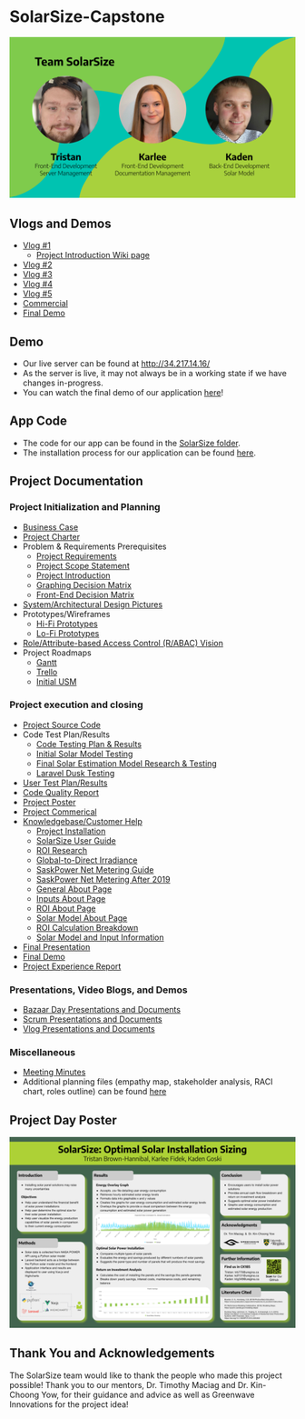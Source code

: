 # SolarSize-Capstone

![Team SolarSize](https://github.com/karleefidek/SolarSize-Capstone/blob/main/README%20Images/Team%20Image.svg)

## Vlogs and Demos
- [Vlog #1](https://youtu.be/vIezxYcWhYg)
    - [Project Introduction Wiki page](https://github.com/karleefidek/char-ENSE-Capstone/wiki/Project-Introduction)
- [Vlog #2](https://www.youtube.com/watch?v=l39kQBDbjYQ)
- [Vlog #3](https://www.youtube.com/watch?v=OXaExlkIzw8)
- [Vlog #4](https://www.youtube.com/watch?v=oXmdjmmznls)
- [Vlog #5](https://www.youtube.com/watch?v=IY3JKgQl3h0)
- [Commercial](https://www.youtube.com/watch?v=9FCGwikCOzw)
- [Final Demo](https://www.youtube.com/watch?v=kpTkcMHIimM)

## Demo
- Our live server can be found at http://34.217.14.16/
- As the server is live, it may not always be in a working state if we have changes in-progress.
- You can watch the final demo of our application [here](https://www.youtube.com/watch?v=kpTkcMHIimM)!

## App Code
- The code for our app can be found in the [SolarSize folder](https://github.com/karleefidek/SolarSize-Capstone/tree/main/SolarSize).
- The installation process for our application can be found [here](https://github.com/karleefidek/SolarSize-Capstone/blob/main/Project%20Documentation/Knowledgebase/SolarSize%20-%20Installation.pdf).

## Project Documentation

### Project Initialization and Planning
- [Business Case](https://github.com/karleefidek/SolarSize-Capstone/blob/main/Project%20Documentation/Planning/SolarSize%20-%20Business%20Case.pdf)
- [Project Charter](https://github.com/karleefidek/SolarSize-Capstone/blob/main/Project%20Documentation/Planning/SolarSize%20-%20Project%20Charter.pdf)
- Problem & Requirements Prerequisites
    - [Project Requirements](https://github.com/karleefidek/SolarSize-Capstone/blob/main/Project%20Documentation/Planning/SolarSize%20-%20Project%20Requirements.pdf)
    - [Project Scope Statement](https://github.com/karleefidek/SolarSize-Capstone/blob/main/Project%20Documentation/Planning/SolarSize%20-%20Project%20Scope%20Statement.pdf)
    - [Project Introduction](https://github.com/karleefidek/SolarSize-Capstone/wiki/Project-Introduction)
    - [Graphing Decision Matrix](https://github.com/karleefidek/SolarSize-Capstone/blob/main/Project%20Documentation/Design/SolarSize%20-%20Graphing%20Decision%20Matrix.pdf)
    - [Front-End Decision Matrix](https://github.com/karleefidek/SolarSize-Capstone/blob/main/Project%20Documentation/Design/SolarSize%20-%20Front-End%20Decision%20Matrix.pdf)
- [System/Architectural Design Pictures](https://github.com/karleefidek/SolarSize-Capstone/tree/main/Project%20Documentation/Design/Architecture)
- Prototypes/Wireframes
  - [Hi-Fi Prototypes](https://github.com/karleefidek/SolarSize-Capstone/tree/main/Project%20Documentation/Design/Hi-Fi%20Prototypes)
  - [Lo-Fi Prototypes](https://github.com/karleefidek/SolarSize-Capstone/tree/main/Project%20Documentation/Design/Lo-Fi%20Prototypes)
- [Role/Attribute-based Access Control (R/ABAC) Vision](https://github.com/karleefidek/SolarSize-Capstone/blob/main/Project%20Documentation/Design/SolarSize%20-%20Role%20Based%20Access%20Control.pdf)
- Project Roadmaps
  - [Gantt](https://github.com/karleefidek/SolarSize-Capstone/tree/main/Project%20Documentation/Gantt%20Chart)
  - [Trello](https://github.com/karleefidek/SolarSize-Capstone/tree/main/Project%20Documentation/Trello%20Board)
  - [Initial USM](https://github.com/karleefidek/SolarSize-Capstone/blob/main/Project%20Documentation/Planning/SolarSize%20-%20Initial%20USM.pdf) 

### Project execution and closing
- [Project Source Code](https://github.com/karleefidek/SolarSize-Capstone/tree/main/SolarSize)
- Code Test Plan/Results
  - [Code Testing Plan & Results](https://github.com/karleefidek/SolarSize-Capstone/blob/main/Project%20Documentation/Testing/SolarSize%20-%20Code%20Testing%20Plan%20and%20Results.pdf)
  - [Initial Solar Model Testing](https://github.com/karleefidek/SolarSize-Capstone/blob/main/Project%20Documentation/Testing/SolarSize%20-%20Initial%20Solar%20Model%20Testing.pdf)
  - [Final Solar Estimation Model Research & Testing](https://github.com/karleefidek/SolarSize-Capstone/blob/main/Project%20Documentation/Testing/SolarSize%20-%20Solar%20Model%20Research%20and%20Testing.pdf)
  - [Laravel Dusk Testing](https://github.com/karleefidek/SolarSize-Capstone/blob/main/Project%20Documentation/Testing/SolarSize%20-%20Laravel%20Dusk%20Testing.pdf)
- [User Test Plan/Results](https://github.com/karleefidek/SolarSize-Capstone/blob/main/Project%20Documentation/Testing/SolarSize%20-%20User%20Testing%20Plan%20and%20Results.pdf)
- [Code Quality Report](https://github.com/karleefidek/SolarSize-Capstone/blob/main/Project%20Documentation/Reports/SolarSize%20-%20Code%20Quality%20Report.pdf)
- [Project Poster](https://github.com/karleefidek/SolarSize-Capstone/blob/main/Project%20Day/SolarSize%20-%20Project%20Day%20Poster.pdf)
- [Project Commerical](https://www.youtube.com/watch?v=9FCGwikCOzw)
- [Knowledgebase/Customer Help](https://github.com/karleefidek/SolarSize-Capstone/tree/main/Project%20Documentation/Knowledgebase)
  - [Project Installation](https://github.com/karleefidek/SolarSize-Capstone/blob/main/Project%20Documentation/Knowledgebase/SolarSize%20-%20Installation.pdf)
  - [SolarSize User Guide](https://github.com/karleefidek/SolarSize-Capstone/blob/main/Project%20Documentation/Knowledgebase/SolarSize%20-%20User%20Guide.pdf)
  - [ROI Research](https://github.com/karleefidek/SolarSize-Capstone/blob/main/Project%20Documentation/Knowledgebase/Design%20and%20Return%20on%20Investment%20Analysis%20of%20Residential%20Solar%20Photovoltaic%20Systems.pdf)
  - [Global-to-Direct Irradiance](https://github.com/karleefidek/SolarSize-Capstone/blob/main/Project%20Documentation/Knowledgebase/Dynamic%20global-to-direct%20irradiance%20conversion%20models.pdf)
  - [SaskPower Net Metering Guide](https://github.com/karleefidek/SolarSize-Capstone/blob/main/Project%20Documentation/Knowledgebase/SaskPower%20Guidelines%20-%20NetMetering.pdf)
  - [SaskPower Net Metering After 2019](https://github.com/karleefidek/SolarSize-Capstone/blob/main/Project%20Documentation/Knowledgebase/SaskPower%20Net%20Metering%20After%20November%202019.pdf)
  - [General About Page](https://github.com/karleefidek/SolarSize-Capstone/blob/main/Project%20Documentation/Knowledgebase/SolarSize%20-%20General%20About%20Page.pdf)
  - [Inputs About Page](https://github.com/karleefidek/SolarSize-Capstone/blob/main/Project%20Documentation/Knowledgebase/SolarSize%20-%20Inputs%20About%20Page.pdf)
  - [ROI About Page](https://github.com/karleefidek/SolarSize-Capstone/blob/main/Project%20Documentation/Knowledgebase/SolarSize%20-%20ROI%20About%20Page.pdf)
  - [Solar Model About Page](https://github.com/karleefidek/SolarSize-Capstone/blob/main/Project%20Documentation/Knowledgebase/SolarSize%20-%20Solar%20Model%20About%20Page.pdf)
  - [ROI Calculation Breakdown](https://github.com/karleefidek/SolarSize-Capstone/blob/main/Project%20Documentation/Knowledgebase/SolarSize%20-%20ROI%20Calculation%20Breakdown.pdf)
  - [Solar Model and Input Information](https://github.com/karleefidek/SolarSize-Capstone/blob/main/Project%20Documentation/Knowledgebase/SolarSize%20-%20Solar%20Model%20and%20Input%20Information.pdf)
- [Final Presentation](https://github.com/karleefidek/SolarSize-Capstone/blob/main/Project%20Day/SolarSize%20-%20Project%20Day%20Presentation.pdf)
- [Final Demo](https://www.youtube.com/watch?v=kpTkcMHIimM)
- [Project Experience Report](https://github.com/karleefidek/SolarSize-Capstone/blob/main/Project%20Documentation/Reports/SolarSize%20-%20Project%20Experience%20Report.pdf)

### Presentations, Video Blogs, and Demos
- [Bazaar Day Presentations and Documents](https://github.com/karleefidek/SolarSize-Capstone/tree/main/Bazaar%20Documents)
- [Scrum Presentations and Documents](https://github.com/karleefidek/SolarSize-Capstone/tree/main/Scrum%20Documents)
- [Vlog Presentations and Documents](https://github.com/karleefidek/SolarSize-Capstone/tree/main/Vlog%20Presentations)

### Miscellaneous
- [Meeting Minutes](https://github.com/karleefidek/SolarSize-Capstone/tree/main/Meeting%20Minutes)
- Additional planning files (empathy map, stakeholder analysis, RACI chart, roles outline) can be found [here](https://github.com/karleefidek/SolarSize-Capstone/tree/main/Project%20Documentation/Planning)

## Project Day Poster
![SolarSize Poster](https://github.com/karleefidek/SolarSize-Capstone/blob/main/README%20Images/Project%20Day%20Poster.svg)

## Thank You and Acknowledgements

The SolarSize team would like to thank the people who made this project possible! Thank you to our mentors, Dr. Timothy Maciag and Dr. Kin-Choong Yow, for their guidance and advice as well as Greenwave Innovations for the project idea!
